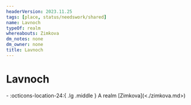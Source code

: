 ```yaml
---
headerVersion: 2023.11.25
tags: [place, status/needswork/shared]
name: Lavnoch
typeOf: realm
whereabouts: Zimkova
dm_notes: none
dm_owner: none
title: Lavnoch
---
```

# Lavnoch
<div class="grid cards ext-narrow-margin ext-one-column" markdown>
-    :octicons-location-24:{ .lg .middle } A realm [Zimkova](<./zimkova.md>)  
</div>








